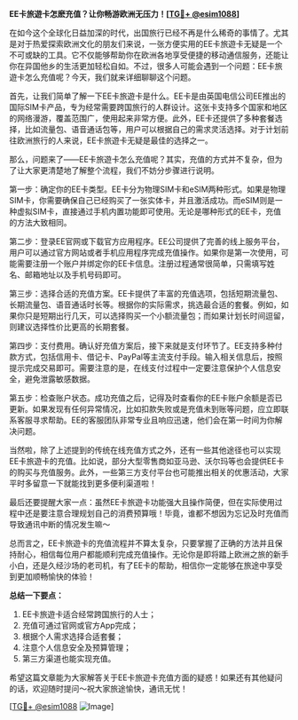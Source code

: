 **EE卡旅遊卡怎麽充值？让你畅游欧洲无压力！[[TG💪+ @esim1088](https://t.me/s/esim1088)]**

在如今这个全球化日益加深的时代，出国旅行已经不再是什么稀奇的事情了。尤其是对于热爱探索欧洲文化的朋友们来说，一张方便实用的EE卡旅遊卡无疑是一个不可或缺的工具。它不仅能够帮助你在欧洲各地享受便捷的移动通信服务，还能让你在异国他乡的生活更加轻松自如。不过，很多人可能会遇到一个问题：EE卡旅遊卡怎么充值呢？今天，我们就来详细聊聊这个问题。

首先，让我们简单了解一下EE卡旅遊卡是什么。EE卡是由英国电信公司EE推出的国际SIM卡产品，专为经常需要跨国旅行的人群设计。这张卡支持多个国家和地区的网络漫游，覆盖范围广，使用起来非常方便。此外，EE卡还提供了多种套餐选择，比如流量包、语音通话包等，用户可以根据自己的需求灵活选择。对于计划前往欧洲旅行的人来说，EE卡旅遊卡无疑是最佳的选择之一。

那么，问题来了——EE卡旅遊卡怎么充值呢？其实，充值的方式并不复杂，但为了让大家更清楚地了解整个流程，我们不妨分步骤进行说明。

第一步：确定你的EE卡类型。EE卡分为物理SIM卡和eSIM两种形式。如果是物理SIM卡，你需要确保自己已经购买了一张实体卡，并且激活成功。而eSIM则是一种虚拟SIM卡，直接通过手机内置功能即可使用。无论是哪种形式的EE卡，充值的方法大致相同。

第二步：登录EE官网或下载官方应用程序。EE公司提供了完善的线上服务平台，用户可以通过官方网站或者手机应用程序完成充值操作。如果你是第一次使用，可能需要注册一个账户并绑定你的EE卡信息。注册过程通常很简单，只需填写姓名、邮箱地址以及手机号码即可。

第三步：选择合适的充值方案。EE卡提供了丰富的充值选项，包括短期流量包、长期流量包、语音通话时长等。根据你的实际需求，挑选最合适的套餐。例如，如果你只是短期出行几天，可以选择购买一个小额流量包；而如果计划长时间逗留，则建议选择性价比更高的长期套餐。

第四步：支付费用。确认好充值方案后，接下来就是支付环节了。EE支持多种付款方式，包括信用卡、借记卡、PayPal等主流支付手段。输入相关信息后，按照提示完成交易即可。需要注意的是，在线支付过程中一定要注意保护个人信息安全，避免泄露敏感数据。

第五步：检查账户状态。成功充值之后，记得及时查看你的EE卡账户余额是否已更新。如果发现有任何异常情况，比如扣款失败或是充值未到账等问题，应立即联系客服寻求帮助。EE的客服团队非常专业且响应迅速，他们会在第一时间为你解决问题。

当然啦，除了上述提到的传统在线充值方式之外，还有一些其他途径也可以实现EE卡旅遊卡的充值。比如说，部分大型零售商如亚马逊、沃尔玛等也会提供EE卡的购买与充值服务。此外，一些第三方支付平台也可能推出相关的优惠活动，大家平时多留意一下就能找到更多便利渠道啦！

最后还要提醒大家一点：虽然EE卡旅遊卡功能强大且操作简便，但在实际使用过程中还是要注意合理规划自己的消费预算哦！毕竟，谁都不想因为忘记及时充值而导致通讯中断的情况发生嘛～

总而言之，EE卡旅遊卡的充值流程并不算太复杂，只要掌握了正确的方法并且保持耐心，相信每位用户都能顺利完成充值操作。无论你是即将踏上欧洲之旅的新手小白，还是久经沙场的老司机，有了EE卡的帮助，相信你一定能够在旅途中享受到更加顺畅愉快的体验！

**总结一下要点：**
1. EE卡旅遊卡适合经常跨国旅行的人士；
2. 充值可通过官网或官方App完成；
3. 根据个人需求选择合适套餐；
4. 注意个人信息安全及预算管理；
5. 第三方渠道也能实现充值。

希望这篇文章能为大家解答关于EE卡旅遊卡充值方面的疑惑！如果还有其他疑问的话，欢迎随时提问～祝大家旅途愉快，通讯无忧！

[[TG💪+ @esim1088](https://t.me/s/esim1088) ![Image](https://i.postimg.cc/4NQfJmqS/Snipaste-2025-05-13-00-14-12.png)]